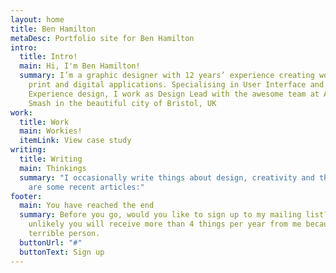 ```yaml
---
layout: home
title: Ben Hamilton
metaDesc: Portfolio site for Ben Hamilton
intro:
  title: Intro!
  main: Hi, I'm Ben Hamilton!
  summary: I’m a graphic designer with 12 years’ experience creating works for
    print and digital applications. Specialising in User Interface and User
    Experience design, I work as Design Lead with the awesome team at Atomic
    Smash in the beautiful city of Bristol, UK
work:
  title: Work
  main: Workies!
  itemLink: View case study
writing:
  title: Writing
  main: Thinkings
  summary: "I occasionally write things about design, creativity and the web. Here
    are some recent articles:"
footer:
  main: You have reached the end
  summary: Before you go, would you like to sign up to my mailing list? It is very
    unlikely you will receive more than 4 things per year from me because I am a
    terrible person.
  buttonUrl: "#"
  buttonText: Sign up
---
```

